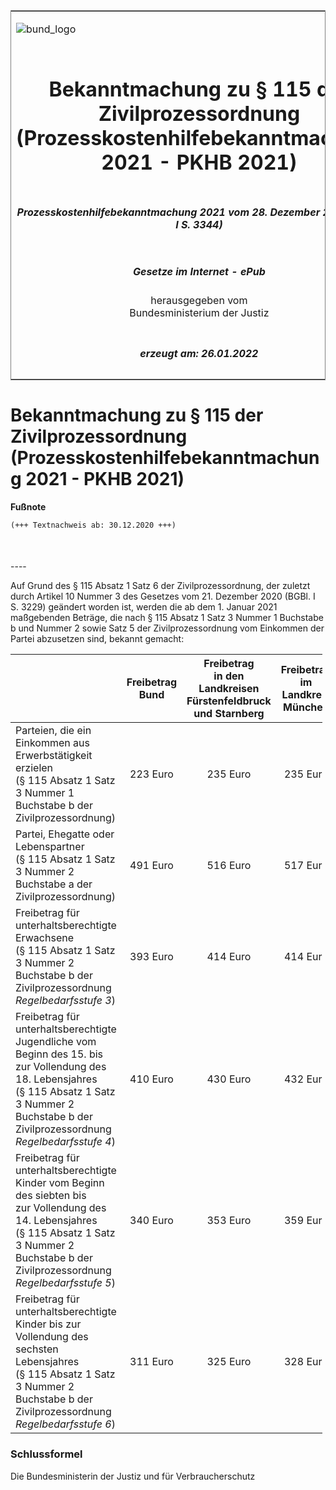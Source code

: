 <span id="DECKBLATT.html"></span>

<table border="0" frame="border" width="100%">

<tr valign="top">

<td align="left">

![bund\_logo](BfJ_2021_Web_de_de.gif)

</td>

<td align="right">

 

</td>

</tr>

<tr align="center" valign="middle">

<td colspan="2">

# Bekanntmachung zu § 115 der Zivilprozessordnung (Prozesskostenhilfebekanntmachung 2021 - PKHB 2021)

</td>

</tr>

<tr align="center" valign="middle">

<td colspan="2">

##### Prozesskostenhilfebekanntmachung 2021 vom 28. Dezember 2020 (BGBl. I S. 3344)

</td>

</tr>

<tr align="center" valign="middle">

<td colspan="2">

  
  

##### Gesetze im Internet - ePub  
  
herausgegeben vom  
Bundesministerium der Justiz

</td>

</tr>

<tr align="center" valign="bottom">

<td colspan="2">

  
  

##### erzeugt am: 26.01.2022

</td>

</tr>

</table>

<span id="BJNR334400020.html"></span>

# Bekanntmachung zu § 115 der Zivilprozessordnung (Prozesskostenhilfebekanntmachung 2021 - PKHB 2021)

<div>

  
**Fußnote**

<div class="jnhtml">

<div>

<div class="jurAbsatz">

  

``` 
(+++ Textnachweis ab: 30.12.2020 +++)

 
```

</div>

</div>

</div>

</div>

<span id="BJNR334400020BJNE000100000.html"></span>

###   
\----

<div>

<div class="jnhtml">

<div>

<div class="jurAbsatz">

Auf Grund des § 115 Absatz 1 Satz 6 der Zivilprozessordnung, der zuletzt
durch Artikel 10 Nummer 3 des Gesetzes vom 21. Dezember 2020 (BGBl. I S.
3229) geändert worden ist, werden die ab dem 1. Januar 2021 maßgebenden
Beträge, die nach § 115 Absatz 1 Satz 3 Nummer 1 Buchstabe b und Nummer
2 sowie Satz 5 der Zivilprozessordnung vom Einkommen der Partei
abzusetzen sind, bekannt gemacht:

</div>

<table style="width:99%;">
<colgroup>
<col style="width: 35%" />
<col style="width: 16%" />
<col style="width: 16%" />
<col style="width: 16%" />
<col style="width: 16%" />
</colgroup>
<thead>
<tr class="header">
<th style="text-align: left;"> </th>
<th style="text-align: center;">Freibetrag<br />
Bund</th>
<th style="text-align: center;">Freibetrag<br />
in den Landkreisen<br />
Fürstenfeldbruck<br />
und Starnberg</th>
<th style="text-align: center;">Freibetrag<br />
im Landkreis<br />
München</th>
<th style="text-align: center;">Freibetrag<br />
in der<br />
Landeshauptstadt<br />
München</th>
</tr>
</thead>
<tbody>
<tr class="odd">
<td style="text-align: left;">Parteien, die ein Einkommen aus<br />
Erwerbstätigkeit erzielen<br />
(§ 115 Absatz 1 Satz 3 Nummer 1 Buchstabe b der Zivilprozessordnung)</td>
<td style="text-align: center;">223 Euro</td>
<td style="text-align: center;">235 Euro</td>
<td style="text-align: center;">235 Euro</td>
<td style="text-align: center;">234 Euro</td>
</tr>
<tr class="even">
<td style="text-align: left;">Partei, Ehegatte oder Lebenspartner<br />
(§ 115 Absatz 1 Satz 3 Nummer 2 Buchstabe a der Zivilprozessordnung)</td>
<td style="text-align: center;">491 Euro</td>
<td style="text-align: center;">516 Euro</td>
<td style="text-align: center;">517 Euro</td>
<td style="text-align: center;">515 Euro</td>
</tr>
<tr class="odd">
<td style="text-align: left;">Freibetrag für unterhaltsberechtigte<br />
Erwachsene<br />
(§ 115 Absatz 1 Satz 3 Nummer 2 Buchstabe b der Zivilprozessordnung<br />
<span style="font-style:italic;">Regelbedarfsstufe 3</span>)</td>
<td style="text-align: center;">393 Euro</td>
<td style="text-align: center;">414 Euro</td>
<td style="text-align: center;">414 Euro</td>
<td style="text-align: center;">411 Euro</td>
</tr>
<tr class="even">
<td style="text-align: left;">Freibetrag für unterhaltsberechtigte Jugendliche vom Beginn des 15. bis<br />
zur Vollendung des 18. Lebensjahres<br />
(§ 115 Absatz 1 Satz 3 Nummer 2 Buchstabe b der Zivilprozessordnung<br />
<span style="font-style:italic;">Regelbedarfsstufe 4</span>)</td>
<td style="text-align: center;">410 Euro</td>
<td style="text-align: center;">430 Euro</td>
<td style="text-align: center;">432 Euro</td>
<td style="text-align: center;">429 Euro</td>
</tr>
<tr class="odd">
<td style="text-align: left;">Freibetrag für unterhaltsberechtigte Kinder vom Beginn des siebten bis<br />
zur Vollendung des 14. Lebensjahres<br />
(§ 115 Absatz 1 Satz 3 Nummer 2 Buchstabe b der Zivilprozessordnung<br />
<span style="font-style:italic;">Regelbedarfsstufe 5</span>)</td>
<td style="text-align: center;">340 Euro</td>
<td style="text-align: center;">353 Euro</td>
<td style="text-align: center;">359 Euro</td>
<td style="text-align: center;">353 Euro</td>
</tr>
<tr class="even">
<td style="text-align: left;">Freibetrag für unterhaltsberechtigte Kinder bis zur Vollendung des<br />
sechsten Lebensjahres<br />
(§ 115 Absatz 1 Satz 3 Nummer 2 Buchstabe b der Zivilprozessordnung<br />
<span style="font-style:italic;">Regelbedarfsstufe 6</span>)</td>
<td style="text-align: center;">311 Euro</td>
<td style="text-align: center;">325 Euro</td>
<td style="text-align: center;">328 Euro</td>
<td style="text-align: center;">323 Euro</td>
</tr>
</tbody>
</table>

</div>

</div>

</div>

<span id="BJNR334400020BJNE000200000.html"></span>

### Schlussformel  

<div>

<div class="jnhtml">

<div>

<div class="jurAbsatz">

<span class="SP">Die Bundesministerin der Justiz und für
Verbraucherschutz</span>

</div>

</div>

</div>

</div>
